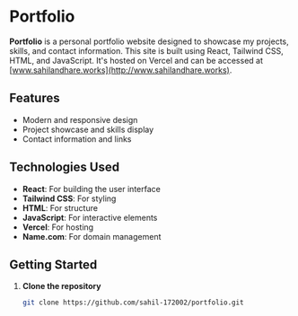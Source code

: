 # Portfolio

**Portfolio** is a personal portfolio website designed to showcase my projects, skills, and contact information. This site is built using React, Tailwind CSS, HTML, and JavaScript. It's hosted on Vercel and can be accessed at [www.sahilandhare.works](http://www.sahilandhare.works).

## Features
- Modern and responsive design
- Project showcase and skills display
- Contact information and links

## Technologies Used
- **React**: For building the user interface
- **Tailwind CSS**: For styling
- **HTML**: For structure
- **JavaScript**: For interactive elements
- **Vercel**: For hosting
- **Name.com**: For domain management

## Getting Started

1. **Clone the repository**
   ```bash
   git clone https://github.com/sahil-172002/portfolio.git
